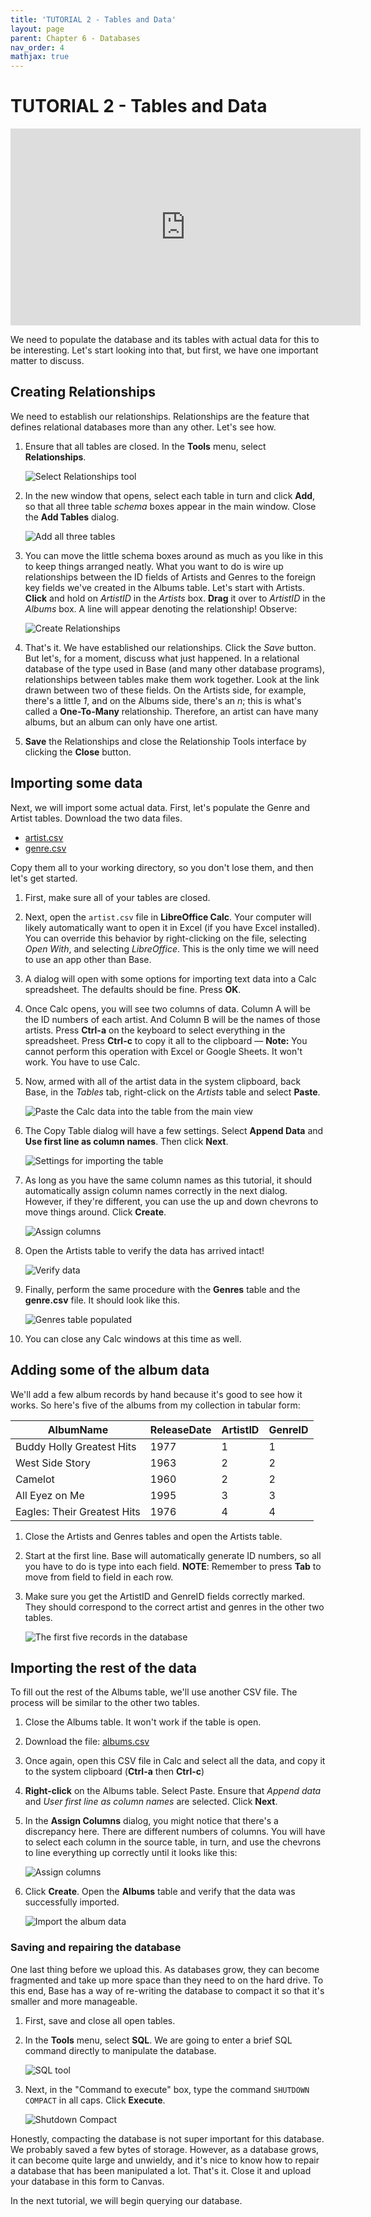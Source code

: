 ```yaml
--- 
title: 'TUTORIAL 2 - Tables and Data'
layout: page
parent: Chapter 6 - Databases
nav_order: 4
mathjax: true
---
```


TUTORIAL 2 - Tables and Data
============================

<iframe width="560" height="315" src="https://www.youtube.com/embed/9pCXDKEqPRw" frameborder="0" allow="accelerometer; autoplay; clipboard-write; encrypted-media; gyroscope; picture-in-picture" allowfullscreen></iframe>

We need to populate the database and its tables with actual data for this to be interesting. Let's start looking into that, but first, we have one important matter to discuss.

Creating Relationships
----------------------

We need to establish our relationships. Relationships are the feature that defines relational databases more than any other. Let's see how.

1.  Ensure that all tables are closed. In the **Tools** menu, select **Relationships**.

    ![Select Relationships tool](images/data/1.png)

1. In the new window that opens, select each table in turn and click **Add**, so that all three table *schema* boxes appear in the main window. Close the **Add Tables** dialog.

    ![Add all three tables](images/data/2.png)

1. You can move the little schema boxes around as much as you like in this to keep things arranged neatly. What you want to do is wire up relationships between the ID fields of Artists and Genres to the foreign key fields we've created in the Albums table. Let's start with Artists. **Click** and hold on *ArtistID* in the *Artists* box. **Drag** it over to *ArtistID* in the *Albums* box. A line will appear denoting the relationship! Observe:

    ![Create Relationships](images/data/3.gif)

1. That's it. We have established our relationships. Click the *Save* button. But let's, for a moment, discuss what just happened. In a relational database of the type used in Base (and many other database programs), relationships between tables make them work together. Look at the link drawn between two of these fields. On the Artists side, for example, there's a little *1*, and on the Albums side, there's an *n*; this is what's called a **One-To-Many** relationship. Therefore, an artist can have many albums, but an album can only have one artist.

10. **Save** the Relationships and close the Relationship Tools interface by clicking the **Close** button.

Importing some data
-------------------

Next, we will import some actual data. First, let's populate the Genre and Artist tables. Download the two data files.

-   [artist.csv](res/artist.csv)
-   [genre.csv](res/genre.csv)

Copy them all to your working directory, so you don't lose them, and then let's get started.

1.  First, make sure all of your tables are closed.

1. Next, open the `artist.csv` file in **LibreOffice Calc**. Your computer will likely automatically want to open it in Excel (if you have Excel installed). You can override this behavior by right-clicking on the file, selecting *Open With*, and selecting *LibreOffice*. This is the only time we will need to use an app other than Base.

1. A dialog will open with some options for importing text data into a Calc spreadsheet. The defaults should be fine. Press **OK**.

1. Once Calc opens, you will see two columns of data. Column A will be the ID numbers of each artist. And Column B will be the names of those artists. Press **Ctrl-a** on the keyboard to select everything in the spreadsheet. Press **Ctrl-c** to copy it all to the clipboard &mdash; **Note:** You cannot perform this operation with Excel or Google Sheets. It won't work. You have to use Calc.

1. Now, armed with all of the artist data in the system clipboard, back Base, in the *Tables* tab, right-click on the *Artists* table and select **Paste**.

    ![Paste the Calc data into the table from the main view](images/data/4.png)

1. The Copy Table dialog will have a few settings. Select **Append Data** and **Use first line as column names**. Then click **Next**.

    ![Settings for importing the table](images/data/5.png)

1. As long as you have the same column names as this tutorial, it should automatically assign column names correctly in the next dialog. However, if they're different, you can use the up and down chevrons to move things around. Click **Create**.

    ![Assign columns](images/data/6.png)

1. Open the Artists table to verify the data has arrived intact!

    ![Verify data](images/data/7.png)

8.  Finally, perform the same procedure with the **Genres** table and the **genre.csv** file. It should look like this.

    ![Genres table populated](images/data/8.png)

1. You can close any Calc windows at this time as well.

Adding some of the album data
-----------------------------

We'll add a few album records by hand because it's good to see how it works. So here's five of the albums from my collection in tabular form:

  | AlbumName                     | ReleaseDate   | ArtistID   | GenreID    |
  | ----------------------------- | ------------- | ---------- | ---------- |
  | Buddy Holly Greatest Hits     | 1977          | 1          | 1          |
  | West Side Story               | 1963          | 2          | 2          |
  | Camelot                       | 1960          | 2          | 2          |
  | All Eyez on Me                | 1995          | 3          | 3          |
  | Eagles: Their Greatest Hits   | 1976          | 4          | 4          |

1.  Close the Artists and Genres tables and open the Artists table.

2.  Start at the first line. Base will automatically generate ID numbers, so all you have to do is type into each field. **NOTE**: Remember to press **Tab** to move from field to field in each row.

3.  Make sure you get the ArtistID and GenreID fields correctly marked. They should correspond to the correct artist and genres in the other two tables.

    ![The first five records in the database](images/data/9.png)

Importing the rest of the data
------------------------------

To fill out the rest of the Albums table, we'll use another CSV file. The process will be similar to the other two tables.

1.  Close the Albums table. It won't work if the table is open.
2.  Download the file:
    [albums.csv](res/albums.csv)

1. Once again, open this CSV file in Calc and select all the data, and copy it to the system clipboard (**Ctrl-a** then **Ctrl-c**)

1. **Right-click** on the Albums table. Select Paste. Ensure that *Append data* and *User first line as column names* are selected. Click **Next**.

1. In the **Assign Columns** dialog, you might notice that there's a discrepancy here. There are different numbers of columns. You will have to select each column in the source table, in turn, and use the chevrons to line everything up correctly until it looks like this:

    ![Assign columns](images/data/10.png)

1. Click **Create**. Open the **Albums** table and verify that the data was successfully imported.

    ![Import the album data](images/data/11.png)

### Saving and repairing the database

One last thing before we upload this. As databases grow, they can become fragmented and take up more space than they need to on the hard drive. To this end, Base has a way of re-writing the database to compact it so that it's smaller and more manageable. 

1.  First, save and close all open tables.

1. In the **Tools** menu, select **SQL**. We are going to enter a brief SQL command directly to manipulate the database.

    ![SQL tool](images/data/12.png)

1. Next, in the "Command to execute" box, type the command `SHUTDOWN COMPACT` in all caps. Click **Execute**.

    ![Shutdown Compact](images/data/13.png)

Honestly, compacting the database is not super important for this database. We probably saved a few bytes of storage. However, as a database grows, it can become quite large and unwieldy, and it's nice to know how to repair a database that has been manipulated a lot. That's it. Close it and upload your database in this form to Canvas.

In the next tutorial, we will begin querying our database.
